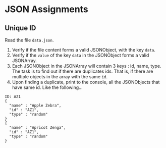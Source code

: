 # JSON Assignments

## Unique ID

Read the file `data.json`.
1) Verify if the file content forms a valid JSONObject, with the key `data`.
2) Verify if the `value` of the key `data` in the JSONObject forms a valid JSONArray.  
3) Each JSONObject in the JSONArray will contain 3 keys : id, name, type. The task is to find out if there are duplicates ids. That is, if there are multiple objects in the array with the same `id`.
4) Upon finding a duplicate, print to the console, all the JSONObjects that have same id. Like the following...

```
ID: AZ1
{
  "name" : "Apple Zebra",
  "id" : "AZ1",
  "type" : "random"
}
{
  "name" : "Apricot Zenga",
  "id" : "AZ1",
  "type" : "random"
}
```
